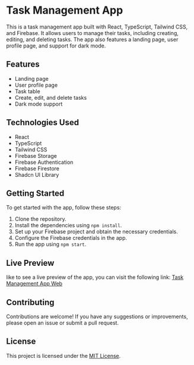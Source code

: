 # Task Management App

This is a task management app built with React, TypeScript, Tailwind CSS, and Firebase. It allows users to manage their tasks, including creating, editing, and deleting tasks. The app also features a landing page, user profile page, and support for dark mode.

## Features

- Landing page
- User profile page
- Task table
- Create, edit, and delete tasks
- Dark mode support

## Technologies Used

- React
- TypeScript
- Tailwind CSS
- Firebase Storage
- Firebase Authentication
- Firebase Firestore
- Shadcn UI Library

## Getting Started

To get started with the app, follow these steps:

1. Clone the repository.
2. Install the dependencies using `npm install`.
3. Set up your Firebase project and obtain the necessary credentials.
4. Configure the Firebase credentials in the app.
5. Run the app using `npm start`.

## Live Preview

like to see a live preview of the app, you can visit the following link: [Task Management App Web](https://dailytaskweb.netlify.app/)

## Contributing

Contributions are welcome! If you have any suggestions or improvements, please open an issue or submit a pull request.

## License

This project is licensed under the [MIT License](LICENSE).
